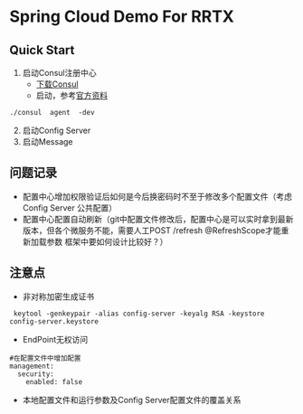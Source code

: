 # Spring Cloud Demo For RRTX
## Quick Start
1. 启动Consul注册中心
   * [下载Consul](https://www.consul.io/downloads.html)
   * 启动，参考[官方资料](https://www.consul.io/intro/getting-started/agent.html)
   
```
./consul  agent  -dev
```

2. 启动Config Server
3. 启动Message

## 问题记录
-  配置中心增加权限验证后如何是今后换密码时不至于修改多个配置文件（考虑Config Server 公共配置）
-  配置中心配置自动刷新（git中配置文件修改后，配置中心是可以实时拿到最新版本，但各个微服务不能，需要人工POST /refresh  @RefreshScope才能重新加载参数 框架中要如何设计比较好？）
## 注意点
- 非对称加密生成证书
```
 keytool -genkeypair -alias config-server -keyalg RSA -keystore config-server.keystore
```
- EndPoint无权访问
```
#在配置文件中增加配置
management:
  security:
    enabled: false
```
- 本地配置文件和运行参数及Config Server配置文件的覆盖关系
